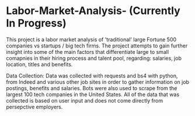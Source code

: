 # Labor-Market-Analysis- (Currently In Progress)
This project is a labor market analysis of 'traditional' large Fortune 500 companies vs startups / big tech firms. The project attempts to gain further insight into some of the main factors that differentiate large to small comapnies in their hiring process and talent pool, regarding: salaries, job location, titles and benefits.

Data Collection: Data was collected with requests and bs4 with python, from Indeed and various other job sites in order to gather information on job postings, benefits and salaries. Bots were also used to scrape from the largest 100 tech companies in the United States. All of the data that was collected is based on user input and does not come directly from persepctive employers.
